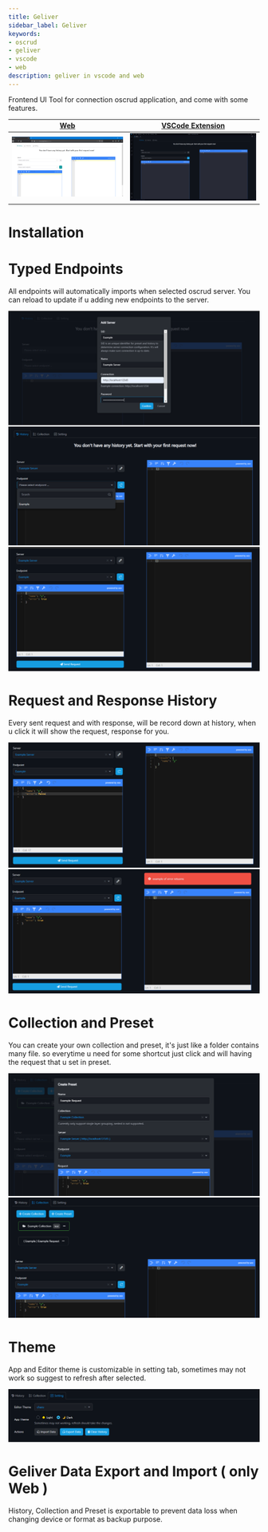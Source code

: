 ```yaml
---
title: Geliver
sidebar_label: Geliver
keywords:
- oscrud
- geliver
- vscode
- web
description: geliver in vscode and web
---
```


Frontend UI Tool for connection oscrud application, and come with some features.

| [Web](https://oscrud.github.io/geliver) | [VSCode Extension](https://marketplace.visualstudio.com/items?itemName=Oskang09.geliver) |
| --------------------------------------- | ---------------------------------------------------------------------------------------- |
| ![Geliver](/image/geliver-web.png)      | ![Geliver](/image/geliver-vscode.png)                                                    |

# Installation


# Typed Endpoints

All endpoints will automatically imports when selected oscrud server. You can reload to update if u adding new endpoints to the server.

![create-server](/image/create-server.png)
![typed-endpoint](/image/typed-endpoint.png)
![generated-request](/image/generated-request.png)

# Request and Response History

Every sent request and with response, will be record down at history, when u click it will show the request, response for you.

![example-success](/image/example-success.png)
![example-error](/image/example-error.png)

# Collection and Preset

You can create your own collection and preset, it's just like a folder contains many file. so everytime u need for some shortcut just click and will having the request that u set in preset.

![create-preset](/image/create-preset.png)
![select-preset](/image/select-preset.png)


# Theme

App and Editor theme is customizable in setting tab, sometimes may not work so suggest to refresh after selected.

![setting](/image/setting.png)

# Geliver Data Export and Import ( only Web )

History, Collection and Preset is exportable to prevent data loss when changing device or format as backup purpose.